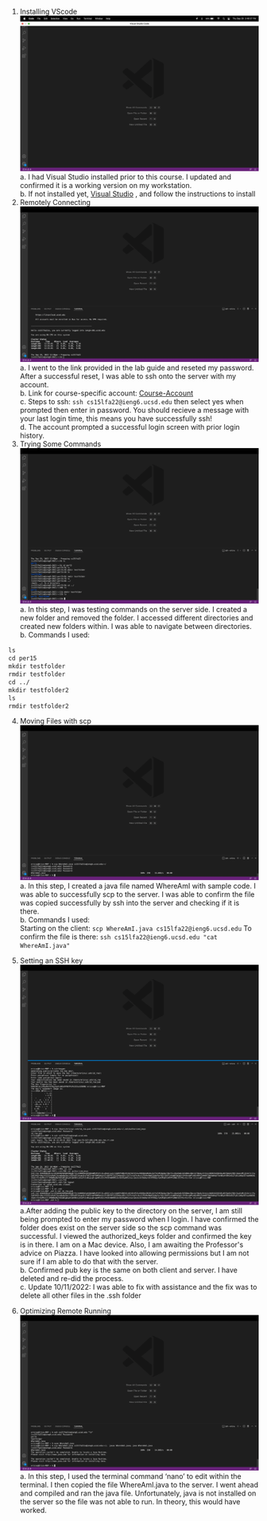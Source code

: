1. Installing VScode 
![image1](/images/week-1-lab-report-image1.png) 
a. I had Visual Studio installed prior to this course. I updated and confirmed it is a working version on my workstation. <br />
b. If not installed yet, [Visual Studio](https://code.visualstudio.com/) , and follow the instructions to install 
2. Remotely Connecting
![image2](/images/week-1-lab-report-image2.png)
a. I went to the link provided in the lab guide and reseted my password. After a successful reset, I was able to ssh onto the server with my account. <br />
b. Link for course-specific account: [Course-Account](https://sdacs.ucsd.edu/~icc/index.php) <br/> 
c. Steps to ssh: `ssh cs15lfa22@ieng6.ucsd.edu` then select yes when prompted then enter in password. You should recieve a message with your last login time, this means you have successfully ssh! <br/> 
d. The account prompted a successful login screen with prior login history.
3. Trying Some Commands
![image3](/images/week-1-lab-report-image3.png)
a. In this step, I was testing commands on the server side. I created a new folder and removed the folder. I accessed different directories and created new folders within. I was able to navigate between directories. <br/>
b. Commands I used: <br/>
```
ls 
cd per15
mkdir testfolder
rmdir testfolder 
cd ../ 
mkdir testfolder2
ls 
rmdir testfolder2
```
4. Moving Files with scp
![image4](/images/week-1-lab-report-image4.png)
a. In this step, I created a java file named WhereAmI with sample code. I was able to successfully scp to the server. I was able to confirm the file was copied successfully by ssh into the server and checking if it is there. <br/>
b. Commands I used: <br/>
Starting on the client:
`scp WhereAmI.java cs15lfa22@ieng6.ucsd.edu`
To confirm the file is there:
`ssh cs15lfa22@ieng6.ucsd.edu "cat WhereAmI.java"`
5. Setting an SSH key 
![image5](/images/week-1-lab-report-image5.png)
![image6.2](/images/week-1-lab-report-image6.2.png)
a.After adding the public key to the directory on the server, I am still being prompted to enter my password when I login. I have confirmed the folder does exist on the server side so the scp command was successful. I viewed the authorized_keys folder and confirmed the key is in there. I am on a Mac device. Also, I am awaiting the Professor's advice on Piazza. I have looked into allowing permissions but I am not sure if I am able to do that with the server. <br />
b. Confirmed pub key is the same on both client and server. I have deleted and re-did the process. <br/>
c. Update 10/11/2022: I was able to fix with assistance and the fix was to delete all other files in the .ssh folder 

6. Optimizing Remote Running
![image6](/images/week-1-lab-report-image6.png)
a. In this step, I used the terminal command ‘nano’ to edit within the terminal. I then copied the file WhereAmI.java to the server. I went ahead and compiled and ran the java file. Unfortunately, java is not installed on the server so the file was not able to run. In theory, this would have worked. 







